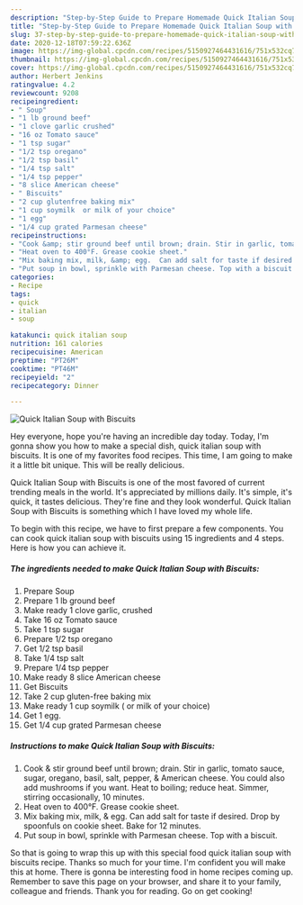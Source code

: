 ```yaml
---
description: "Step-by-Step Guide to Prepare Homemade Quick Italian Soup with Biscuits"
title: "Step-by-Step Guide to Prepare Homemade Quick Italian Soup with Biscuits"
slug: 37-step-by-step-guide-to-prepare-homemade-quick-italian-soup-with-biscuits
date: 2020-12-18T07:59:22.636Z
image: https://img-global.cpcdn.com/recipes/5150927464431616/751x532cq70/quick-italian-soup-with-biscuits-recipe-main-photo.jpg
thumbnail: https://img-global.cpcdn.com/recipes/5150927464431616/751x532cq70/quick-italian-soup-with-biscuits-recipe-main-photo.jpg
cover: https://img-global.cpcdn.com/recipes/5150927464431616/751x532cq70/quick-italian-soup-with-biscuits-recipe-main-photo.jpg
author: Herbert Jenkins
ratingvalue: 4.2
reviewcount: 9208
recipeingredient:
- " Soup"
- "1 lb ground beef"
- "1 clove garlic crushed"
- "16 oz Tomato sauce"
- "1 tsp sugar"
- "1/2 tsp oregano"
- "1/2 tsp basil"
- "1/4 tsp salt"
- "1/4 tsp pepper"
- "8 slice American cheese"
- " Biscuits"
- "2 cup glutenfree baking mix"
- "1 cup soymilk  or milk of your choice"
- "1 egg"
- "1/4 cup grated Parmesan cheese"
recipeinstructions:
- "Cook &amp; stir ground beef until brown; drain. Stir in garlic, tomato sauce, sugar, oregano, basil, salt, pepper, &amp;  American cheese.  You could also add mushrooms if you want.  Heat to boiling; reduce heat. Simmer, stirring occasionally,  10 minutes."
- "Heat oven to 400°F. Grease cookie sheet."
- "Mix baking mix, milk, &amp; egg.  Can add salt for taste if desired. Drop by spoonfuls on cookie sheet. Bake for 12 minutes."
- "Put soup in bowl, sprinkle with Parmesan cheese. Top with a biscuit."
categories:
- Recipe
tags:
- quick
- italian
- soup

katakunci: quick italian soup 
nutrition: 161 calories
recipecuisine: American
preptime: "PT26M"
cooktime: "PT46M"
recipeyield: "2"
recipecategory: Dinner

---
```



![Quick Italian Soup with Biscuits](https://img-global.cpcdn.com/recipes/5150927464431616/751x532cq70/quick-italian-soup-with-biscuits-recipe-main-photo.jpg)

Hey everyone, hope you're having an incredible day today. Today, I'm gonna show you how to make a special dish, quick italian soup with biscuits. It is one of my favorites food recipes. This time, I am going to make it a little bit unique. This will be really delicious.



Quick Italian Soup with Biscuits is one of the most favored of current trending meals in the world. It's appreciated by millions daily. It's simple, it's quick, it tastes delicious. They're fine and they look wonderful. Quick Italian Soup with Biscuits is something which I have loved my whole life.


To begin with this recipe, we have to first prepare a few components. You can cook quick italian soup with biscuits using 15 ingredients and 4 steps. Here is how you can achieve it.

<!--inarticleads1-->

##### The ingredients needed to make Quick Italian Soup with Biscuits:

1. Prepare  Soup
1. Prepare 1 lb ground beef
1. Make ready 1 clove garlic, crushed
1. Take 16 oz Tomato sauce
1. Take 1 tsp sugar
1. Prepare 1/2 tsp oregano
1. Get 1/2 tsp basil
1. Take 1/4 tsp salt
1. Prepare 1/4 tsp pepper
1. Make ready 8 slice American cheese
1. Get  Biscuits
1. Take 2 cup gluten-free baking mix
1. Make ready 1 cup soymilk ( or milk of your choice)
1. Get 1 egg.
1. Get 1/4 cup grated Parmesan cheese




<!--inarticleads2-->

##### Instructions to make Quick Italian Soup with Biscuits:

1. Cook &amp; stir ground beef until brown; drain. Stir in garlic, tomato sauce, sugar, oregano, basil, salt, pepper, &amp;  American cheese.  You could also add mushrooms if you want.  Heat to boiling; reduce heat. Simmer, stirring occasionally,  10 minutes.
1. Heat oven to 400°F. Grease cookie sheet.
1. Mix baking mix, milk, &amp; egg.  Can add salt for taste if desired. Drop by spoonfuls on cookie sheet. Bake for 12 minutes.
1. Put soup in bowl, sprinkle with Parmesan cheese. Top with a biscuit.




So that is going to wrap this up with this special food quick italian soup with biscuits recipe. Thanks so much for your time. I'm confident you will make this at home. There is gonna be interesting food in home recipes coming up. Remember to save this page on your browser, and share it to your family, colleague and friends. Thank you for reading. Go on get cooking!
